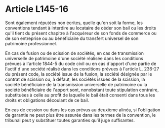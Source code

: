 # Article L145-16

Sont également réputées non écrites, quelle qu'en soit la forme, les conventions tendant à interdire au locataire de céder son bail ou les droits qu'il tient du présent chapitre à l'acquéreur de son fonds de commerce ou de son entreprise ou au bénéficiaire du transfert universel de son patrimoine professionnel.

En cas de fusion ou de scission de sociétés, en cas de transmission universelle de patrimoine d'une société réalisée dans les conditions prévues à l'article 1844-5 du code civil ou en cas d'apport d'une partie de l'actif d'une société réalisé dans les conditions prévues à l'article L. 236-27 du présent code, la société issue de la fusion, la société désignée par le contrat de scission ou, à défaut, les sociétés issues de la scission, la société bénéficiaire de la transmission universelle de patrimoine ou la société bénéficiaire de l'apport sont, nonobstant toute stipulation contraire, substituées à celle au profit de laquelle le bail était consenti dans tous les droits et obligations découlant de ce bail.

En cas de cession ou dans les cas prévus au deuxième alinéa, si l'obligation de garantie ne peut plus être assurée dans les termes de la convention, le tribunal peut y substituer toutes garanties qu'il juge suffisantes.
